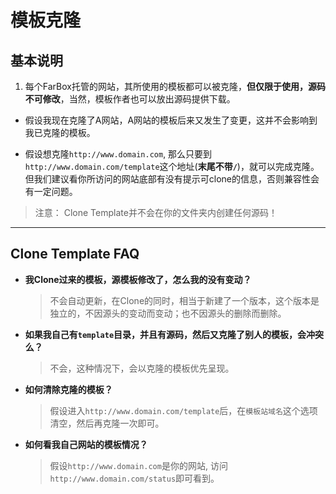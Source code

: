 # 模板克隆

## 基本说明  

1. 每个FarBox托管的网站，其所使用的模板都可以被克隆，**但仅限于使用，源码不可修改**，当然，模板作者也可以放出源码提供下载。

* 假设我现在克隆了A网站，A网站的模板后来又发生了变更，这并不会影响到我已克隆的模板。

* 假设想克隆`http://www.domain.com`, 那么只要到`http://www.domain.com/template`这个地址(**末尾不带`/`**)，就可以完成克隆。但我们建议看你所访问的网站底部有没有提示可clone的信息，否则兼容性会有一定问题。

> 注意：
> Clone Template并不会在你的文件夹内创建任何源码！

- - - -


## Clone Template FAQ 
	
-	**我Clone过来的模板，源模板修改了，怎么我的没有变动？**

	> 不会自动更新，在Clone的同时，相当于新建了一个版本，这个版本是独立的，不因源头的变动而变动；也不因源头的删除而删除。

-	**如果我自己有`template`目录，并且有源码，然后又克隆了别人的模板，会冲突么？**

	> 不会，这种情况下，会以克隆的模板优先呈现。

-	**如何清除克隆的模板？**

	> 假设进入`http://www.domain.com/template`后，在`模板站域名`这个选项清空，然后再克隆一次即可。
		
-	**如何看我自己网站的模板情况？**

	> 假设`http://www.domain.com`是你的网站, 访问`http://www.domain.com/status`即可看到。